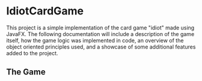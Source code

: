 # IdiotCardGame

This project is a simple implementation of the card game "idiot" made using JavaFX. The following documentation will include a description of the game itself, how the game logic was implemented in code, an overview of the object oriented principles used, and a showcase of some additional features added to the project.

## The Game



